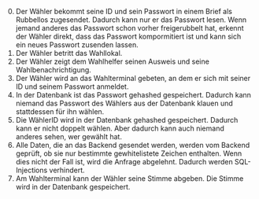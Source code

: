 0. Der Wähler bekommt seine ID und sein Passwort in einem Brief als Rubbellos zugesendet. Dadurch kann nur er das Passwort lesen. Wenn jemand anderes das Passwort schon vorher freigerubbelt hat, erkennt der Wähler direkt, dass das Passwort kompormitiert ist und kann sich ein neues Passwort zusenden lassen.
1. Der Wähler betritt das Wahllokal.
2. Der Wähler zeigt dem Wahlhelfer seinen Ausweis und seine Wahlbenachrichtigung.
3. Der Wähler wird an das Wahlterminal gebeten, an dem er sich mit seiner ID und seinem Passwort anmeldet.
4. In der Datenbank ist das Passwort gehashed gespeichert. Dadurch kann niemand das Passwort des Wählers aus der Datenbank klauen und stattdessen für ihn wählen.
5. Die WählerID wird in der Datenbank gehashed gespeichert. Dadurch kann er nicht doppelt wählen. Aber dadurch kann auch niemand anderes sehen, wer gewählt hat.
6. Alle Daten, die an das Backend gesendet werden, werden vom Backend geprüft, ob sie nur bestimmte gewhitelistete Zeichen enthalten. Wenn dies nicht der Fall ist, wird die Anfrage abgelehnt. Dadurch werden SQL-Injections verhindert.
7. Am Wahlterminal kann der Wähler seine Stimme abgeben. Die Stimme wird in der Datenbank gespeichert.

